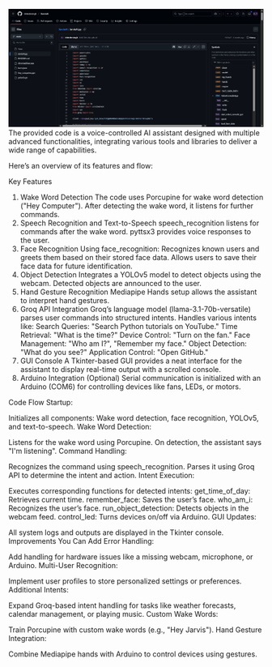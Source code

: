 ![XarvisAI](https://github.com/ishindersingh/XarvisAI/blob/main/XarvisAI.JPG?raw=true)
The provided code is a voice-controlled AI assistant designed with multiple advanced functionalities, integrating various tools and libraries to deliver a wide range of capabilities.

Here’s an overview of its features and flow:

Key Features
1. Wake Word Detection
The code uses Porcupine for wake word detection ("Hey Computer").
After detecting the wake word, it listens for further commands.
2. Speech Recognition and Text-to-Speech
speech_recognition listens for commands after the wake word.
pyttsx3 provides voice responses to the user.
3. Face Recognition
Using face_recognition:
Recognizes known users and greets them based on their stored face data.
Allows users to save their face data for future identification.
4. Object Detection
Integrates a YOLOv5 model to detect objects using the webcam.
Detected objects are announced to the user.
5. Hand Gesture Recognition
Mediapipe Hands setup allows the assistant to interpret hand gestures.
6. Groq API Integration
Groq’s language model (llama-3.1-70b-versatile) parses user commands into structured intents.
Handles various intents like:
Search Queries: "Search Python tutorials on YouTube."
Time Retrieval: "What is the time?"
Device Control: "Turn on the fan."
Face Management: "Who am I?", "Remember my face."
Object Detection: "What do you see?"
Application Control: "Open GitHub."
7. GUI Console
A Tkinter-based GUI provides a neat interface for the assistant to display real-time output with a scrolled console.
8. Arduino Integration (Optional)
Serial communication is initialized with an Arduino (COM6) for controlling devices like fans, LEDs, or motors.

Code Flow
Startup:

Initializes all components: Wake word detection, face recognition, YOLOv5, and text-to-speech.
Wake Word Detection:

Listens for the wake word using Porcupine.
On detection, the assistant says "I'm listening".
Command Handling:

Recognizes the command using speech_recognition.
Parses it using Groq API to determine the intent and action.
Intent Execution:

Executes corresponding functions for detected intents:
get_time_of_day: Retrieves current time.
remember_face: Saves the user’s face.
who_am_i: Recognizes the user’s face.
run_object_detection: Detects objects in the webcam feed.
control_led: Turns devices on/off via Arduino.
GUI Updates:

All system logs and outputs are displayed in the Tkinter console.
Improvements You Can Add
Error Handling:

Add handling for hardware issues like a missing webcam, microphone, or Arduino.
Multi-User Recognition:

Implement user profiles to store personalized settings or preferences.
Additional Intents:

Expand Groq-based intent handling for tasks like weather forecasts, calendar management, or playing music.
Custom Wake Words:

Train Porcupine with custom wake words (e.g., "Hey Jarvis").
Hand Gesture Integration:

Combine Mediapipe hands with Arduino to control devices using gestures.
